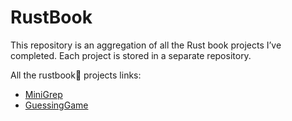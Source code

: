# RustBook
This repository is an aggregation of all the Rust book projects I’ve completed.
Each project is stored in a separate repository.

All the rustbook🦀 projects links:

- [MiniGrep](https://github.com/Bijoy99roy/MiniGrep)
- [GuessingGame](https://github.com/Bijoy99roy/GuessingGame)
